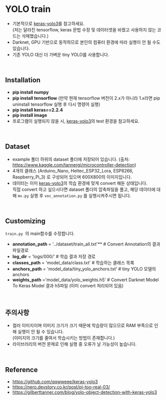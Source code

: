 # YOLO train

- 기본적으로 <a href=https://github.com/qqwweee/keras-yolo3>keras-yolo3</a>를 참고하세요.   
  (저는 달라진 tensorflow, keras 문법 수정 및 데이터셋을 바꿨고 사용하지 않는 코드는 삭제했습니다.)
- Darknet, GPU 기반으로 동작하므로 본인의 컴퓨터 환경에 따라 실행이 안 될 수도 있습니다.     
- 기존 YOLO 대신 더 가벼운 tiny YOLO를 사용합니다.    

<br/>

## Installation 
- **pip install numpy**
- **pip install tensorflow**
  (만약 현재 tensorflow 버전이 2.x가 아니라 1.x라면 pip uninstall tensorflow 실행 후 다시 명령어 실행)
- **pip install keras==2.2.4**
- **pip install image**
- 프로그램이 실행되지 않을 시, <a href=https://github.com/qqwweee/keras-yolo3>keras-yolo3</a>의 test 환경을 참고하세요.

<br/>

## Dataset
- example 폴더 하위의 dataset 폴더에 저장되어 있습니다. (출처: https://www.kaggle.com/tannergi/microcontroller-detection)
- 4개의 클래스 (Arduino_Nano, Heltec_ESP32_Lora, ESP8266, Raspberry_Pi_3) 로 구성되어 있으며 600X800의 이미지입니다.    
- 데이터는 이미 <a href=https://github.com/qqwweee/keras-yolo3>keras-yolo3</a>의 학습 환경에 맞게 convert 해둔 상태입니다.    
  직접 convert 하고 싶으시다면 dataset 폴더의 압축파일을 풀고, 해당 데이터에 대해 <code>mv.py</code> 실행 후 <code>voc_annotation.py</code> 를 실행시켜주시면 됩니다.

<br/>

## Customizing
<code>train.py </code>의 main함수를 수정합니다.    
- **annotation_path** = '../dataset/train_all.txt'** # Convert Annotation의 결과 파일경로
- **log_dir** = 'logs/000/' # 학습 결과 저장 경로    
- **classes_path** = 'model_data/class.txt' # 학습하는 클래스 목록    
- **anchors_path** = 'model_data/tiny_yolo_anchors.txt' # tiny YOLO 모델의 anchors    
- **weights_path** ='model_data/yolo_weights.h5' # Convert Darknet Model To Keras Model 결과 h5파일 (이미 convert 처리되어 있음)

<br/>

## 주의사항
- 컬러 이미지이며 이미지 크기가 크기 때문에 학습량이 많으므로 RAM 부족으로 인해 실행이 안 될 수 있습니다.    
  (이미지의 크기를 줄여서 학습시키는 방법이 존재합니다.)
- 라이브러리의 버전 문제로 인해 실행 중 오류가 날 가능성이 높습니다.


<br/>

## Reference
- https://github.com/qqwweee/keras-yolo3
- https://nero.devstory.co.kr/post/pj-too-real-03/
- https://gilberttanner.com/blog/yolo-object-detection-with-keras-yolo3
